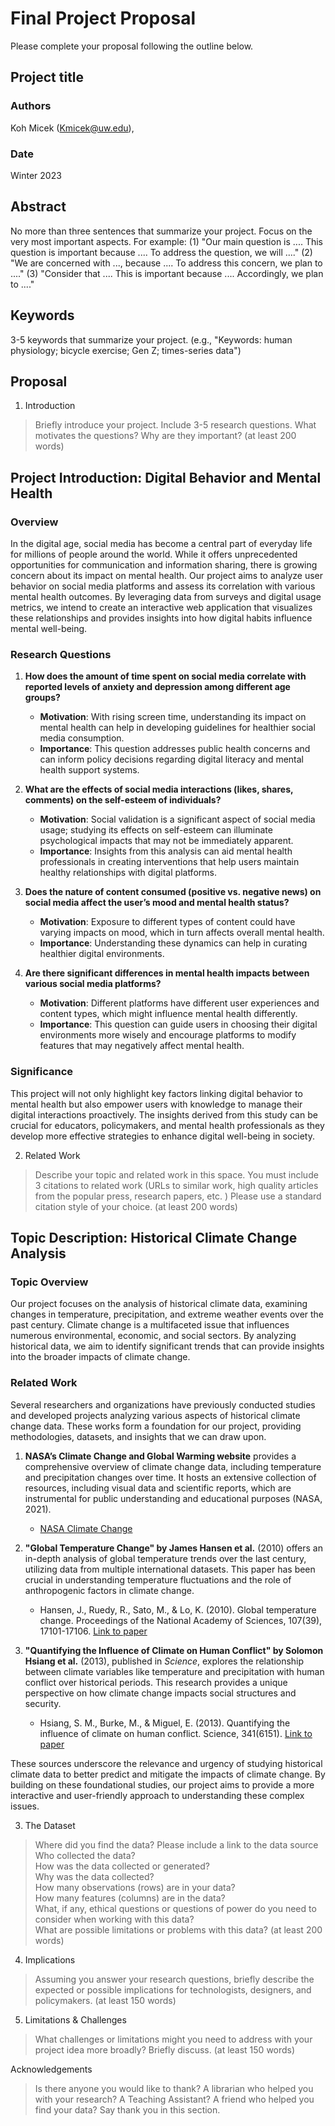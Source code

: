 # Final Project Proposal

Please complete your proposal following the outline below.

## Project title



### Authors

Koh Micek (Kmicek@uw.edu), 
### Date

Winter 2023
## Abstract

No more than three sentences that summarize your project. Focus on the very most important aspects. For example: (1) "Our main question is .... This question is important because .... To address the question, we will ...." (2) "We are concerned with ..., because .... To address this concern, we plan to ...." (3) "Consider that .... This is important because .... Accordingly, we plan to ...."

## Keywords

3-5 keywords that summarize your project.
(e.g., "Keywords: human physiology; bicycle exercise; Gen Z; times-series data")

## Proposal

1. Introduction  

> Briefly introduce your project.  Include 3-5 research questions. What motivates the questions? Why are they important? (at least 200 words)

## Project Introduction: Digital Behavior and Mental Health

### Overview

In the digital age, social media has become a central part of everyday life for millions of people around the world. While it offers unprecedented opportunities for communication and information sharing, there is growing concern about its impact on mental health. Our project aims to analyze user behavior on social media platforms and assess its correlation with various mental health outcomes. By leveraging data from surveys and digital usage metrics, we intend to create an interactive web application that visualizes these relationships and provides insights into how digital habits influence mental well-being.

### Research Questions

1. **How does the amount of time spent on social media correlate with reported levels of anxiety and depression among different age groups?**
   - **Motivation**: With rising screen time, understanding its impact on mental health can help in developing guidelines for healthier social media consumption.
   - **Importance**: This question addresses public health concerns and can inform policy decisions regarding digital literacy and mental health support systems.

2. **What are the effects of social media interactions (likes, shares, comments) on the self-esteem of individuals?**
   - **Motivation**: Social validation is a significant aspect of social media usage; studying its effects on self-esteem can illuminate psychological impacts that may not be immediately apparent.
   - **Importance**: Insights from this analysis can aid mental health professionals in creating interventions that help users maintain healthy relationships with digital platforms.

3. **Does the nature of content consumed (positive vs. negative news) on social media affect the user’s mood and mental health status?**
   - **Motivation**: Exposure to different types of content could have varying impacts on mood, which in turn affects overall mental health.
   - **Importance**: Understanding these dynamics can help in curating healthier digital environments.

4. **Are there significant differences in mental health impacts between various social media platforms?**
   - **Motivation**: Different platforms have different user experiences and content types, which might influence mental health differently.
   - **Importance**: This question can guide users in choosing their digital environments more wisely and encourage platforms to modify features that may negatively affect mental health.

### Significance

This project will not only highlight key factors linking digital behavior to mental health but also empower users with knowledge to manage their digital interactions proactively. The insights derived from this study can be crucial for educators, policymakers, and mental health professionals as they develop more effective strategies to enhance digital well-being in society.

2. Related Work  

> Describe your topic and related work in this space. You must include 3 citations to related work (URLs to similar work, high quality articles from the popular press, research papers, etc. ) Please use a standard citation style of your choice. (at least 200 words)

## Topic Description: Historical Climate Change Analysis

### Topic Overview

Our project focuses on the analysis of historical climate data, examining changes in temperature, precipitation, and extreme weather events over the past century. Climate change is a multifaceted issue that influences numerous environmental, economic, and social sectors. By analyzing historical data, we aim to identify significant trends that can provide insights into the broader impacts of climate change.

### Related Work

Several researchers and organizations have previously conducted studies and developed projects analyzing various aspects of historical climate change data. These works form a foundation for our project, providing methodologies, datasets, and insights that we can draw upon.

1. **NASA’s Climate Change and Global Warming website** provides a comprehensive overview of climate change data, including temperature and precipitation changes over time. It hosts an extensive collection of resources, including visual data and scientific reports, which are instrumental for public understanding and educational purposes (NASA, 2021).
   - [NASA Climate Change](https://climate.nasa.gov/)

2. **"Global Temperature Change" by James Hansen et al.** (2010) offers an in-depth analysis of global temperature trends over the last century, utilizing data from multiple international datasets. This paper has been crucial in understanding temperature fluctuations and the role of anthropogenic factors in climate change.
   - Hansen, J., Ruedy, R., Sato, M., & Lo, K. (2010). Global temperature change. Proceedings of the National Academy of Sciences, 107(39), 17101-17106. [Link to paper](https://www.pnas.org/content/107/39/17101)

3. **"Quantifying the Influence of Climate on Human Conflict" by Solomon Hsiang et al.** (2013), published in *Science*, explores the relationship between climate variables like temperature and precipitation with human conflict over historical periods. This research provides a unique perspective on how climate change impacts social structures and security.
   - Hsiang, S. M., Burke, M., & Miguel, E. (2013). Quantifying the influence of climate on human conflict. Science, 341(6151). [Link to paper](https://science.sciencemag.org/content/341/6151/1235367)

These sources underscore the relevance and urgency of studying historical climate data to better predict and mitigate the impacts of climate change. By building on these foundational studies, our project aims to provide a more interactive and user-friendly approach to understanding these complex issues.


3. The Dataset

> Where did you find the data? Please include a link to the data source  
> Who collected the data?  
> How was the data collected or generated?  
> Why was the data collected?  
>How many observations (rows) are in your data?  
> How many features (columns) are in the data?  
> What, if any, ethical questions or questions of power do you need to consider when working with this data?  
> What are possible limitations or problems with this data?   (at least 200 words)

4. Implications

> Assuming you answer your research questions, briefly describe the expected or possible implications for technologists, designers, and policymakers. (at least 150 words)

5. Limitations & Challenges
>What challenges or limitations might you need to address with your project idea more broadly? Briefly discuss. (at least 150 words)

Acknowledgements
> Is there anyone you would like to thank? A librarian who helped you with your research? A Teaching Assistant? A friend who helped you find your data? Say thank you in this section.
